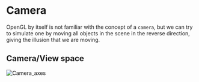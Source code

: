 # Camera

OpenGL by itself is not familiar with the concept of a `camera`, but we can try to simulate one by moving all objects in the scene in the reverse direction, giving the illusion that we are moving.

## Camera/View  space

![Camera_axes](camera_axes.png)



